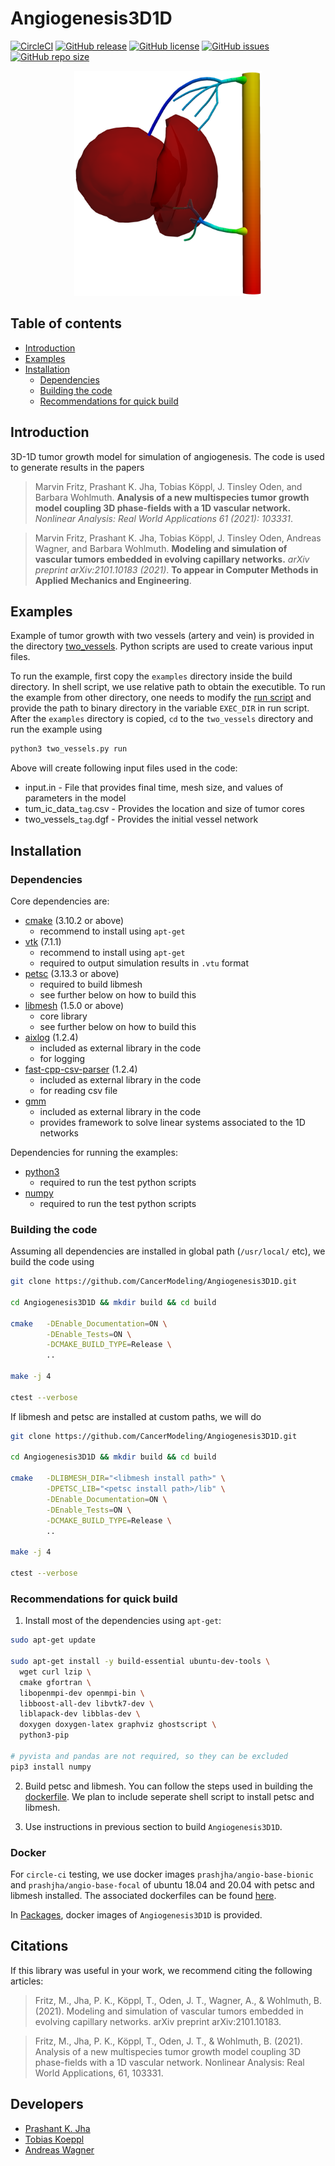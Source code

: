 # Angiogenesis3D1D

[![CircleCI](https://circleci.com/gh/CancerModeling/Angiogenesis3D1D.svg?style=shield)](https://circleci.com/gh/CancerModeling/Angiogenesis3D1D) [![GitHub release](https://img.shields.io/github/release/CancerModeling/Angiogenesis3D1D.svg)](https://GitHub.com/CancerModeling/Angiogenesis3D1D/releases/) [![GitHub license](https://img.shields.io/github/license/CancerModeling/Angiogenesis3D1D.svg)](https://github.com/CancerModeling/Angiogenesis3D1D/blob/main/LICENSE) [![GitHub issues](https://img.shields.io/github/issues/CancerModeling/Angiogenesis3D1D.svg)](https://github.com/CancerModeling/Angiogenesis3D1D/issues) [![GitHub repo size](https://img.shields.io/github/repo-size/CancerModeling/Angiogenesis3D1D.svg)](https://GitHub.com/CancerModeling/Angiogenesis3D1D/)

<p align="center"> <img src="https://github.com/CancerModeling/Angiogenesis3D1D/blob/main/assets/logo/logo.png" width="300"> </p>

## Table of contents

  - [Introduction](#Introduction)
  - [Examples](#Examples)
  - [Installation](#Installation)
    * [Dependencies](#Dependencies)
    * [Building the code](#Building-the-code)
    * [Recommendations for quick build](#Recommendations-for-quick-build)

## Introduction
3D-1D tumor growth model for simulation of angiogenesis. The code is used to generate results in the papers

> Marvin Fritz, Prashant K. Jha, Tobias Köppl, J. Tinsley Oden, and Barbara Wohlmuth. **Analysis of a new multispecies tumor growth model coupling 3D phase-fields with a 1D vascular network.** *Nonlinear Analysis: Real World Applications 61 (2021): 103331*. 

> Marvin Fritz, Prashant K. Jha, Tobias Köppl, J. Tinsley Oden, Andreas Wagner, and Barbara Wohlmuth. **Modeling and simulation of vascular tumors embedded in evolving capillary networks.** *arXiv preprint arXiv:2101.10183 (2021)*. **To appear in Computer Methods in Applied Mechanics and Engineering**.

## Examples
Example of tumor growth with two vessels (artery and vein) is provided in the directory [two_vessels](examples/two_vessels). Python scripts are used to create various input files. 

To run the example, first copy the `examples` directory inside the build directory. In shell script, we use relative path to obtain the executible. To run the example from other directory, one needs to modify the [run script](examples/two_vessels/run.sh) and provide the path to binary directory in the variable `EXEC_DIR` in run script. After the `examples` directory is copied, `cd` to the `two_vessels` directory and run the example using
```sh
python3 two_vessels.py run
```
Above will create following input files used in the code:
- input.in - File that provides final time, mesh size, and values of parameters in the model
- tum_ic_data_`tag`.csv - Provides the location and size of tumor cores
- two_vessels_`tag`.dgf - Provides the initial vessel network

## Installation

### Dependencies
Core dependencies are:
  - [cmake](https://cmake.org/) (3.10.2 or above) 
    * recommend to install using `apt-get`
  - [vtk](https://vtk.org/) (7.1.1)
    * recommend to install using `apt-get`
    * required to output simulation results in `.vtu` format
  - [petsc](https://github.com/petsc/petsc) (3.13.3 or above)
    * required to build libmesh
    * see further below on how to build this
  - [libmesh](https://github.com/libMesh/libmesh) (1.5.0 or above)
    * core library
    * see further below on how to build this
  - [aixlog](https://github.com/badaix/aixlog) (1.2.4)
    * included as external library in the code
    * for logging
  - [fast-cpp-csv-parser](https://github.com/ben-strasser/fast-cpp-csv-parser) (1.2.4)
    * included as external library in the code
    * for reading csv file
  - [gmm](http://getfem.org/project/libdesc_gmm.html)
    * included as external library in the code
    * provides framework to solve linear systems associated to the 1D networks

Dependencies for running the examples:
  - [python3](https://www.python.org/)
    * required to run the test python scripts
  - [numpy](https://numpy.org/)
    * required to run the test python scripts

### Building the code
Assuming all dependencies are installed in global path (`/usr/local/` etc), we build the code using
```sh
git clone https://github.com/CancerModeling/Angiogenesis3D1D.git

cd Angiogenesis3D1D && mkdir build && cd build

cmake   -DEnable_Documentation=ON \
        -DEnable_Tests=ON \
        -DCMAKE_BUILD_TYPE=Release \
        ..

make -j 4

ctest --verbose
```

If libmesh and petsc are installed at custom paths, we will do
```sh
git clone https://github.com/CancerModeling/Angiogenesis3D1D.git

cd Angiogenesis3D1D && mkdir build && cd build

cmake   -DLIBMESH_DIR="<libmesh install path>" \
        -DPETSC_LIB="<petsc install path>/lib" \
        -DEnable_Documentation=ON \
        -DEnable_Tests=ON \
        -DCMAKE_BUILD_TYPE=Release \
        .. 

make -j 4

ctest --verbose
```

### Recommendations for quick build
1. Install most of the dependencies using `apt-get`:
```sh
sudo apt-get update 
  
sudo apt-get install -y build-essential ubuntu-dev-tools \
  wget curl lzip \
  cmake gfortran \
  libopenmpi-dev openmpi-bin \
  libboost-all-dev libvtk7-dev \
  liblapack-dev libblas-dev \
  doxygen doxygen-latex graphviz ghostscript \
  python3-pip 

# pyvista and pandas are not required, so they can be excluded
pip3 install numpy
```

2. Build petsc and libmesh. You can follow the steps used in building the [dockerfile](https://github.com/prashjha/dockerimages/blob/main/angio-base-bionic/Dockerfile). We plan to include seperate shell script to install petsc and libmesh.

3. Use instructions in previous section to build `Angiogenesis3D1D`. 

### Docker
For `circle-ci` testing, we use docker images `prashjha/angio-base-bionic` and `prashjha/angio-base-focal` of ubuntu 18.04 and 20.04 with petsc and libmesh installed. The associated dockerfiles can be found [here](https://github.com/prashjha/dockerimages). 

In [Packages](https://github.com/orgs/CancerModeling/packages?repo_name=Angiogenesis3D1D), docker images of `Angiogenesis3D1D` is provided. 

## Citations
If this library was useful in your work, we recommend citing the following articles:

> Fritz, M., Jha, P. K., Köppl, T., Oden, J. T., Wagner, A., & Wohlmuth, B. (2021). Modeling and simulation of vascular tumors embedded in evolving capillary networks. arXiv preprint arXiv:2101.10183.

> Fritz, M., Jha, P. K., Köppl, T., Oden, J. T., & Wohlmuth, B. (2021). Analysis of a new multispecies tumor growth model coupling 3D phase-fields with a 1D vascular network. Nonlinear Analysis: Real World Applications, 61, 103331.

## Developers
  - [Prashant K. Jha](pjha.sci@gmail.com)
  - [Tobias Koeppl](koepplto@ma.tum.de)
  - [Andreas Wagner](wagneran@ma.tum.de)